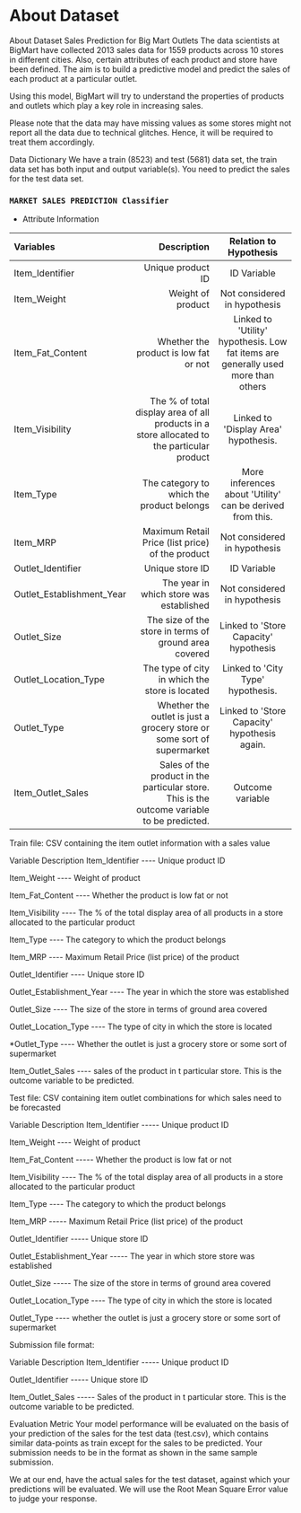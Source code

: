 # About Dataset
About Dataset
Sales Prediction for Big Mart Outlets
The data scientists at BigMart have collected 2013 sales data for 1559 products across 10 stores in different cities. Also, certain attributes of each product and store have been defined. The aim is to build a predictive model and predict the sales of each product at a particular outlet.

Using this model, BigMart will try to understand the properties of products and outlets which play a key role in increasing sales.

Please note that the data may have missing values as some stores might not report all the data due to technical glitches. Hence, it will be required to treat them accordingly.

Data Dictionary
We have a train (8523) and test (5681) data set, the train data set has both input and output variable(s). You need to predict the sales for the test data set.

### `MARKET SALES PREDICTION Classifier`

* Attribute Information

| Variables | Description | Relation to Hypothesis |
| :- | -: | :-: |
| Item_Identifier  | Unique product ID | ID Variable |
| Item_Weight  | Weight of product | Not considered in hypothesis |
| Item_Fat_Content  | Whether the product is low fat or not | Linked to 'Utility' hypothesis. Low fat items are generally used more than others |
| Item_Visibility  | The % of total display area of all products in a store allocated to the particular product | Linked to 'Display Area' hypothesis. |
| Item_Type  | The category to which the product belongs | More inferences about 'Utility' can be derived from this. |
| Item_MRP  | Maximum Retail Price (list price) of the product | Not considered in hypothesis |
| Outlet_Identifier  | Unique store ID | ID Variable |
| Outlet_Establishment_Year  | The year in which store was established | Not considered in hypothesis |
| Outlet_Size  | The size of the store in terms of ground area covered | Linked to 'Store Capacity' hypothesis |
| Outlet_Location_Type  | The type of city in which the store is located | Linked to 'City Type' hypothesis. |
| Outlet_Type  | Whether the outlet is just a grocery store or some sort of supermarket | Linked to 'Store Capacity' hypothesis again.|
| Item_Outlet_Sales  | Sales of the product in the particular store. This is the outcome variable to be predicted. | Outcome variable |

Train file:
CSV containing the item outlet information with a sales value

Variable Description
Item_Identifier ---- Unique product ID

Item_Weight ---- Weight of product

Item_Fat_Content ---- Whether the product is low fat or not

Item_Visibility ---- The % of the total display area of all products in a store allocated to the particular product

Item_Type ---- The category to which the product belongs

Item_MRP ---- Maximum Retail Price (list price) of the product

Outlet_Identifier ---- Unique store ID

Outlet_Establishment_Year ---- The year in which the store was established

Outlet_Size ---- The size of the store in terms of ground area covered

Outlet_Location_Type ---- The type of city in which the store is located

*Outlet_Type ---- Whether the outlet is just a grocery store or some sort of supermarket

Item_Outlet_Sales ---- sales of the product in t particular store. This is the outcome variable to be predicted.


Test file:
CSV containing item outlet combinations for which sales need to be forecasted

Variable Description
Item_Identifier ----- Unique product ID

Item_Weight ---- Weight of product

Item_Fat_Content ----- Whether the product is low fat or not

Item_Visibility ---- The % of the total display area of all products in a store allocated to the particular product

Item_Type ---- The category to which the product belongs

Item_MRP ----- Maximum Retail Price (list price) of the product

Outlet_Identifier ----- Unique store ID

Outlet_Establishment_Year ----- The year in which store store was established

Outlet_Size ----- The size of the store in terms of ground area covered

Outlet_Location_Type ---- The type of city in which the store is located

Outlet_Type ---- whether the outlet is just a grocery store or some sort of supermarket


Submission file format:

Variable Description
Item_Identifier ----- Unique product ID

Outlet_Identifier ----- Unique store ID

Item_Outlet_Sales ----- Sales of the product in t particular store. This is the outcome variable to be predicted.


Evaluation Metric
Your model performance will be evaluated on the basis of your prediction of the sales for the test data (test.csv), which contains similar data-points as train except for the sales to be predicted. Your submission needs to be in the format as shown in the same sample submission.

We at our end, have the actual sales for the test dataset, against which your predictions will be evaluated. We will use the Root Mean Square Error value to judge your response.
